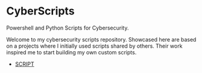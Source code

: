 # CyberScripts
Powershell and Python Scripts for Cybersecurity. 

Welcome to my cybersecurity scripts repository. Showcased here are based on a projects where I initially used scripts shared by others. Their work inspired me to start building my own custom scripts.

* [SCRIPT](https://github.com/MMacgregor3m/CyberScripts/blob/main/namegen.py)
